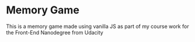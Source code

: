 # Memory Game

This is a memory game made using vanilla JS as part of my course work for the Front-End Nanodegree from Udacity